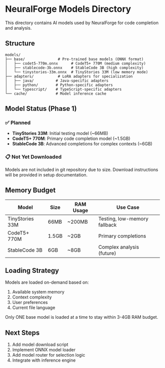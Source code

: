 # NeuralForge Models Directory

This directory contains AI models used by NeuralForge for code completion and analysis.

## Structure

```
models/
├── base/               # Pre-trained base models (ONNX format)
│   ├── codet5-770m.onnx      # CodeT5+ 770M (medium complexity)
│   ├── stablecode-3b.onnx    # StableCode 3B (high complexity)
│   └── tinystories-33m.onnx  # TinyStories 33M (low memory mode)
├── adapters/           # LoRA adapters for specialization
│   ├── java/          # Java-specific adapters
│   ├── python/        # Python-specific adapters
│   └── typescript/    # TypeScript-specific adapters
└── cache/             # Model inference cache
```

## Model Status (Phase 1)

### ✅ Planned
- **TinyStories 33M**: Initial testing model (~66MB)
- **CodeT5+ 770M**: Primary code completion model (~1.5GB)
- **StableCode 3B**: Advanced completions for complex contexts (~6GB)

### 📋 Not Yet Downloaded
Models are not included in git repository due to size.
Download instructions will be provided in setup documentation.

## Memory Budget

| Model | Size | RAM Usage | Use Case |
|-------|------|-----------|----------|
| TinyStories 33M | 66MB | ~200MB | Testing, low-memory fallback |
| CodeT5+ 770M | 1.5GB | ~2GB | Primary completions |
| StableCode 3B | 6GB | ~8GB | Complex analysis (future) |

## Loading Strategy

Models are loaded on-demand based on:
1. Available system memory
2. Context complexity
3. User preferences
4. Current file language

Only ONE base model is loaded at a time to stay within 3-4GB RAM budget.

## Next Steps

1. Add model download script
2. Implement ONNX model loader
3. Add model router for selection logic
4. Integrate with inference engine
